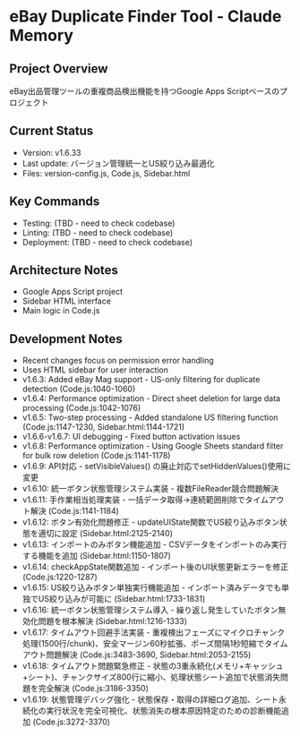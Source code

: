 # eBay Duplicate Finder Tool - Claude Memory

## Project Overview
eBay出品管理ツールの重複商品検出機能を持つGoogle Apps Scriptベースのプロジェクト

## Current Status
- Version: v1.6.33
- Last update: バージョン管理統一とUS絞り込み最適化
- Files: version-config.js, Code.js, Sidebar.html

## Key Commands
- Testing: (TBD - need to check codebase)
- Linting: (TBD - need to check codebase)  
- Deployment: (TBD - need to check codebase)

## Architecture Notes
- Google Apps Script project
- Sidebar HTML interface
- Main logic in Code.js

## Development Notes
- Recent changes focus on permission error handling
- Uses HTML sidebar for user interaction
- v1.6.3: Added eBay Mag support - US-only filtering for duplicate detection (Code.js:1040-1060)
- v1.6.4: Performance optimization - Direct sheet deletion for large data processing (Code.js:1042-1076)
- v1.6.5: Two-step processing - Added standalone US filtering function (Code.js:1147-1230, Sidebar.html:1144-1721)
- v1.6.6-v1.6.7: UI debugging - Fixed button activation issues
- v1.6.8: Performance optimization - Using Google Sheets standard filter for bulk row deletion (Code.js:1141-1178)
- v1.6.9: API対応 - setVisibleValues() の廃止対応でsetHiddenValues()使用に変更
- v1.6.10: 統一ボタン状態管理システム実装 - 複数FileReader競合問題解決
- v1.6.11: 手作業相当処理実装 - 一括データ取得→連続範囲削除でタイムアウト解決 (Code.js:1141-1184)
- v1.6.12: ボタン有効化問題修正 - updateUIState関数でUS絞り込みボタン状態を適切に設定 (Sidebar.html:2125-2140)
- v1.6.13: インポートのみボタン機能追加 - CSVデータをインポートのみ実行する機能を追加 (Sidebar.html:1150-1807)
- v1.6.14: checkAppState関数追加 - インポート後のUI状態更新エラーを修正 (Code.js:1220-1287)
- v1.6.15: US絞り込みボタン単独実行機能追加 - インポート済みデータでも単独でUS絞り込みが可能に (Sidebar.html:1733-1831)
- v1.6.16: 統一ボタン状態管理システム導入 - 繰り返し発生していたボタン無効化問題を根本解決 (Sidebar.html:1216-1333)
- v1.6.17: タイムアウト回避手法実装 - 重複検出フェーズにマイクロチャンク処理(1500行/chunk)、安全マージン60秒拡張、ポーズ間隔1秒短縮でタイムアウト問題解決 (Code.js:3483-3690, Sidebar.html:2053-2155)
- v1.6.18: タイムアウト問題緊急修正 - 状態の3重永続化(メモリ+キャッシュ+シート)、チャンクサイズ800行に縮小、処理状態シート追加で状態消失問題を完全解決 (Code.js:3186-3350)
- v1.6.19: 状態管理デバッグ強化 - 状態保存・取得の詳細ログ追加、シート永続化の実行状況を完全可視化、状態消失の根本原因特定のための診断機能追加 (Code.js:3272-3370)